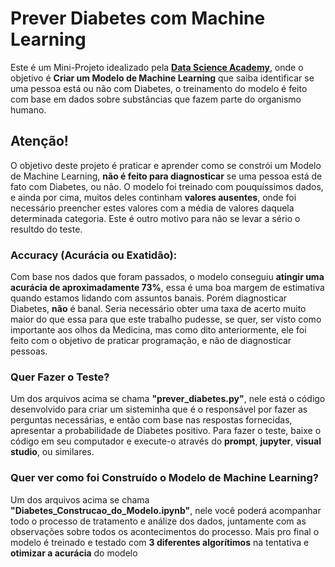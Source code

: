 # Prever Diabetes com Machine Learning

Este é um Mini-Projeto idealizado pela **[Data Science Academy](https://www.datascienceacademy.com.br/)**, onde o objetivo é **Criar um Modelo de Machine Learning** que saiba identificar se uma pessoa está ou não com Diabetes, o treinamento do modelo é feito com base em dados sobre substâncias que fazem parte do organismo humano.

## Atenção!

O objetivo deste projeto é praticar e aprender como se constrói um Modelo de Machine Learning, **não é feito para diagnosticar** se uma pessoa está de fato com Diabetes, ou não. O modelo foi treinado com pouquíssimos dados, e ainda por cima, muitos deles continham **valores ausentes**, onde foi necessário preencher estes valores com a média de valores daquela determinada categoria. 
Este é outro motivo para não se levar a sério o resultdo do teste.

### Accuracy (Acurácia ou Exatidão):

Com base nos dados que foram passados, o modelo conseguiu **atingir uma acurácia de aproximadamente 73%**, essa é uma boa margem de estimativa quando estamos lidando com assuntos banais. Porém diagnosticar Diabetes, **não** é banal. Seria necessário obter uma taxa de acerto muito maior do que essa para que este trabalho pudesse, se quer, ser visto como importante aos olhos da Medicina, mas como dito anteriormente, ele foi feito com o objetivo de praticar programação, e não de diagnosticar pessoas.

### Quer Fazer o Teste?

Um dos arquivos acima se chama **"prever_diabetes.py"**, nele está o código desenvolvido para criar um sisteminha que é o responsável por fazer as perguntas necessárias, e então com base nas respostas fornecidas, apresentar a probabilidade de Diabetes positivo.
Para fazer o teste, baixe o código em seu computador e execute-o através do **prompt**, **jupyter**, **visual studio**, ou similares.

### Quer ver como foi Construído o Modelo de Machine Learning?

Um dos arquivos acima se chama **"Diabetes_Construcao_do_Modelo.ipynb"**, nele você poderá acompanhar todo o processo de tratamento e análize dos dados, juntamente com as observações sobre todos os acontecimentos do processo. Mais pro final o modelo é treinado e testado com **3 diferentes algorítimos** na tentativa e **otimizar a acurácia** do modelo
